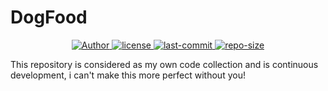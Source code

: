 # DogFood
<p align="center">
    <a href="#">
        <img src="https://img.shields.io/badge/Author-AnSwErYWJ-blue" alt="Author">
    </a>
    <a href="#">
        <img src="https://img.shields.io/github/license/AnSwErYWJ/DogFood?color=red" alt="license">
    </a>
    <a href="#">
        <img src="https://img.shields.io/github/last-commit/AnSwErYWJ/DogFood?color=orange" alt="last-commit">
    </a>
    <a href="#">
        <img src="https://img.shields.io/github/repo-size/AnSwErYWJ/DogFood?color=gren" alt="repo-size">
    </a>
</p>

This repository is considered as my own code collection and is continuous development, i can't make this more perfect without you!
